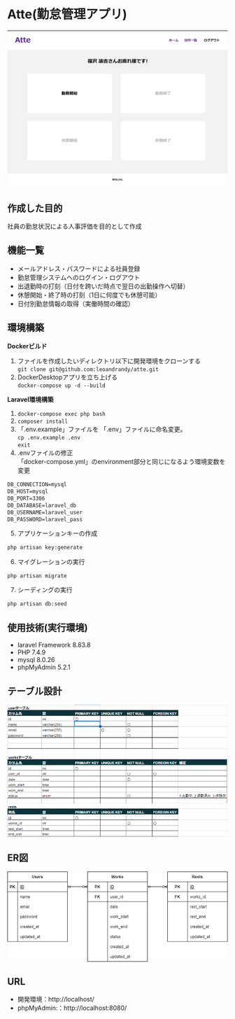 # Atte(勤怠管理アプリ)
![alt](Atte-home.png)

## 作成した目的
社員の勤怠状況による人事評価を目的として作成

## 機能一覧
- メールアドレス・パスワードによる社員登録
- 勤怠管理システムへのログイン・ログアウト
- 出退勤時の打刻（日付を跨いだ時点で翌日の出勤操作へ切替）
- 休憩開始・終了時の打刻（1日に何度でも休憩可能）
- 日付別勤怠情報の取得（実働時間の確認）

## 環境構築
**Dockerビルド**
1. ファイルを作成したいディレクトリ以下に開発環境をクローンする  
`git clone git@github.com:leoandrandy/atte.git`
2. DockerDesktopアプリを立ち上げる  
`docker-compose up -d --build`

**Laravel環境構築**
1. `docker-compose exec php bash`
2. `composer install`
3. 「.env.example」ファイルを 「.env」ファイルに命名変更。  
`cp .env.example .env`  
`exit`
4. .envファイルの修正  
「docker-compose.yml」のenvironment部分と同じになるよう環境変数を変更
``` text
DB_CONNECTION=mysql
DB_HOST=mysql
DB_PORT=3306
DB_DATABASE=laravel_db
DB_USERNAME=laravel_user
DB_PASSWORD=laravel_pass
```
5. アプリケーションキーの作成
``` bash
php artisan key:generate
```

6. マイグレーションの実行
``` bash
php artisan migrate
```

7. シーディングの実行
``` bash
php artisan db:seed
```

## 使用技術(実行環境)
- laravel Framework 8.83.8
- PHP 7.4.9
- mysql 8.0.26
- phpMyAdmin 5.2.1

## テーブル設計
![alt](Atte-table.png)

## ER図
![alt](atteER.drawio.png)

## URL
- 開発環境：http://localhost/
- phpMyAdmin:：http://localhost:8080/